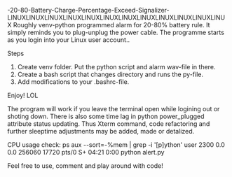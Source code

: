 -20-80-Battery-Charge-Percentage-Exceed-Signalizer-
LINUXLINUXLINUXLINUXLINUXLINUXLINUXLINUXLINUXLINUXLINUXLINUX
Roughly venv-python programmed alarm for 20-80% battery rule. It simply reminds you to plug-unplug the power cable.  The programme starts as you login into your Linux user account..

Steps
1. Create venv folder. Put the python script and alarm wav-file in there.
2. Create a bash script that changes directory and runs the py-file.
3. Add modifications to your .bashrc-file.  

Enjoy! LOL


The program will work if you leave the terminal open while logining out or shoting down. There is also some time lag in python power_plugged attribute status updating. Thus Xterm command, code refactoring and further sleeptime adjustments may be added, made or detalized.

CPU usage check:
ps aux --sort=-%mem | grep -i '[p]ython'
user 2300  0.0  0.0 256060 17720 pts/0    S+   04:21   0:00 python alert.py

Feel free to use, comment and play around with code!


